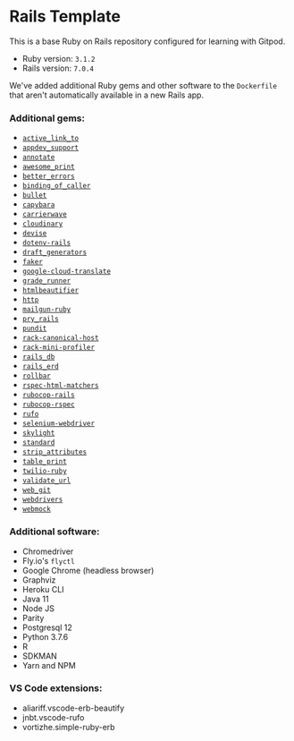 # Rails Template

This is a base Ruby on Rails repository configured for learning with Gitpod.

- Ruby version: `3.1.2`
- Rails version: `7.0.4`


We've added additional Ruby gems and other software to the `Dockerfile` that aren't automatically available in a new Rails app.

### Additional gems:

- [`active_link_to`](https://github.com/comfy/active_link_to)
- [`appdev_support`](https://github.com/firstdraft/appdev_support)
- [`annotate`](https://github.com/ctran/annotate_models)
- [`awesome_print`](https://github.com/awesome-print/awesome_print)
- [`better_errors`](https://github.com/BetterErrors/better_errors)
- [`binding_of_caller`](https://github.com/banister/binding_of_caller)
- [`bullet`](https://github.com/flyerhzm/bullet)
- [`capybara`](https://github.com/teamcapybara/capybara)
- [`carrierwave`](https://github.com/carrierwaveuploader/carrierwave)
- [`cloudinary`](https://github.com/cloudinary/cloudinary_gem)
- [`devise`](https://github.com/heartcombo/devise)
- [`dotenv-rails`](https://github.com/bkeepers/dotenv)
- [`draft_generators`](https://github.com/firstdraft/draft_generators/)
- [`faker`](https://github.com/faker-ruby/faker)
- [`google-cloud-translate`](https://github.com/googleapis/google-cloud-ruby/tree/main/google-cloud-translate)
- [`grade_runner`](https://github.com/firstdraft/grade_runner/)
- [`htmlbeautifier`](https://github.com/threedaymonk/htmlbeautifier/)
- [`http`](https://github.com/httprb/http)
- [`mailgun-ruby`](https://github.com/mailgun/mailgun-ruby)
- [`pry_rails`](https://github.com/pry/pry-rails)
- [`pundit`](https://github.com/varvet/pundit)
- [`rack-canonical-host`](https://github.com/tylerhunt/rack-canonical-host)
- [`rack-mini-profiler`](https://github.com/MiniProfiler/rack-mini-profiler)
- [`rails_db`](https://github.com/igorkasyanchuk/rails_db)
- [`rails_erd`](https://github.com/voormedia/rails-erd)
- [`rollbar`](https://github.com/rollbar/rollbar-gem)
- [`rspec-html-matchers`](https://github.com/kucaahbe/rspec-html-matchers)
- [`rubocop-rails`](https://github.com/rubocop/rubocop-rails)
- [`rubocop-rspec`](https://github.com/rubocop/rubocop-rspec)
- [`rufo`](https://github.com/ruby-formatter/rufo)
- [`selenium-webdriver`](https://github.com/SeleniumHQ/selenium/tree/trunk/rb)
- [`skylight`](https://github.com/skylightio/skylight-ruby)
- [`standard`](https://github.com/testdouble/standard)
- [`strip_attributes`](https://github.com/rmm5t/strip_attributes)
- [`table_print`](https://github.com/arches/table_print)
- [`twilio-ruby`](https://github.com/twilio/twilio-ruby)
- [`validate_url`](https://github.com/perfectline/validates_url)
- [`web_git`](https://github.com/firstdraft/web_git)
- [`webdrivers`](https://github.com/titusfortner/webdrivers)
- [`webmock`](https://github.com/bblimke/webmock)

### Additional software:
- Chromedriver
- Fly.io's `flyctl`
- Google Chrome (headless browser)
- Graphviz
- Heroku CLI
- Java 11
- Node JS
- Parity
- Postgresql 12
- Python 3.7.6
- R
- SDKMAN
- Yarn and NPM

### VS Code extensions:
- aliariff.vscode-erb-beautify
- jnbt.vscode-rufo
- vortizhe.simple-ruby-erb
